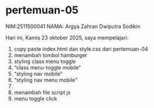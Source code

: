 # pertemuan-05

NIM:2511500041
NAMA: Argya Zahran Dwiputra Sodikin

Hari ini, Kamis 23 oktober 2025, saya mempelajari:
<ol>
<li>copy paste index.html dan style.css dari pertemuan-04</li>
<li>menambah tombol hamburger</li>
<li>styling class menu toggle</li>
<li>“class menu-toggle mobile”</li>
<li>“styling nav mobile”</li>
<li>“styling nav menu mobile”<li>
<li>menambah file script js</li>
<li>menu toggle click</li>
</ol>